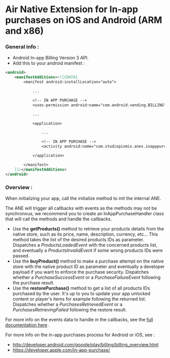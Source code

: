 Air Native Extension for In-app purchases on iOS and Android (ARM and x86)
==================================

### General info :
- Android In-app Billing Version 3 API. 
- Add this to your android manifest :

```xml
<android>
	<manifestAdditions><![CDATA[
		<manifest android:installLocation="auto">

			...

			<!-- IN APP PURCHASE -->
			<uses-permission android:name="com.android.vending.BILLING" />

			...

			<application>

				...

				<!-- IN APP PURCHASE -->
				<activity android:name="com.studiopixmix.anes.inapppurchase.activities.BillingActivity" android:theme="@android:style/Theme.Translucent.NoTitleBar.Fullscreen" />

			</application>

		</manifest>
	]]></manifestAdditions>
</android>
```

### Overview :
When initializing your app, call the initialize method to init the internal ANE.

The ANE will trigger all callbacks with events as the methods may not be synchronous, we recommend you to create an InAppPurchaseHandler class that will call the methods and handle the callbacks.
- Use the **getProducts()** method to retrieve your products details from the native store, such as its price, name, description, currency, etc... This method takes the list of the desired products IDs as parameter. Dispatches a *ProductsLoadedEvent* with the concerned products list, and eventually a *ProductsInvalidEvent* if some wrong products IDs were passed.
- Use the **buyProduct()** method to make a purchase attempt on the native store with the native product ID as parameter and eventually a developer payload if you want to enforce the purchase security. Dispatches whether a *PurchaseSuccessEvent* or a *PurchaseFailureEvent* following the purchase result.
- Use the **restorePurchase()** method to get a list of all products IDs purchased by the user. It's up to you to update your app unlocked content or player's items for example following the returned list. Dispatches whether a *PurchasesRetrievedEvent* or a *PurchasesRetrievingFailed* following the restore result.

For more info on the events data to handle in the callbacks, see the [full documentation here](https://rawgit.com/StudioPixMix/ANE-InAppPurchase/master/doc/index.html) .



For more info on the in-app purchases process for Android or iOS, see :
- http://developer.android.com/google/play/billing/billing_overview.html
- https://developer.apple.com/in-app-purchase/
